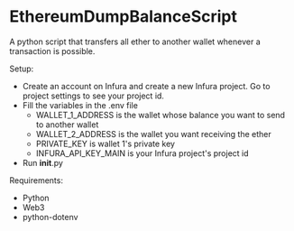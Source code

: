 # EthereumDumpBalanceScript
A python script that transfers all ether to another wallet whenever a transaction is possible.  

Setup:
- Create an account on Infura and create a new Infura project. Go to project settings to see your project id. 
- Fill the variables in the .env file
  * WALLET_1_ADDRESS is the wallet whose balance you want to send to another wallet
  * WALLET_2_ADDRESS is the wallet you want receiving the ether
  * PRIVATE_KEY is wallet 1's private key
  * INFURA_API_KEY_MAIN is your Infura project's project id
- Run __init__.py

Requirements:
- Python
- Web3
- python-dotenv
